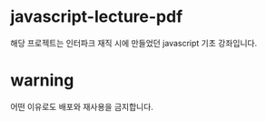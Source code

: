 # javascript-lecture-pdf
해당 프로젝트는 인터파크 재직 시에 만들었던 javascript 기초 강좌입니다.

# warning
어떤 이유로도 배포와 재사용을 금지합니다.
